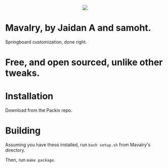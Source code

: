 <p align="center">
  <img src="https://raw.githubusercontent.com/ajaidan/Mavalry/master/mavalryprefs/Resources/PrefHeader@2x.png">
</p>

# Mavalry, by Jaidan A and samoht.
 Springboard customization, done right.

# Free, and open sourced, unlike other tweaks.

# Installation

Download from the Packix repo.

# Building

Assuming you have theos installed, run ```bash setup.sh``` from Mavalry's directory.

Then, run ```make package```.
